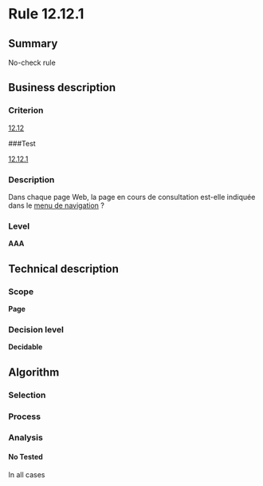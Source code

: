 # Rule 12.12.1

## Summary

No-check rule

## Business description

### Criterion

[12.12](http://references.modernisation.gouv.fr/referentiel-technique-0#crit-12-12)

###Test

[12.12.1](http://references.modernisation.gouv.fr/referentiel-technique-0#test-12-12-1)

### Description

Dans chaque page Web, la page en cours de consultation est-elle indiqu&eacute;e dans le <a href="http://references.modernisation.gouv.fr/sites/default/files/RGAA3_RC2-1/glossaire.htm#mMenuNav">menu de navigation</a> ?

### Level

**AAA**

## Technical description

### Scope

**Page**

### Decision level

**Decidable**

## Algorithm

### Selection

### Process

### Analysis

#### No Tested 

In all cases
